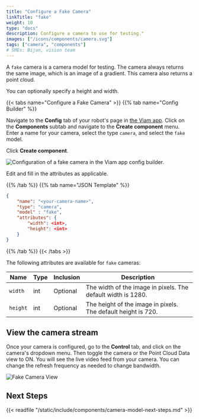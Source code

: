 ```yaml
---
title: "Configure a Fake Camera"
linkTitle: "fake"
weight: 10
type: "docs"
description: Configure a camera to use for testing."
images: ["/icons/components/camera.svg"]
tags: ["camera", "components"]
# SMEs: Bijan, vision team
---
```


A `fake` camera is a camera model for testing.
The camera always returns the same image, which is an image of a gradient.
This camera also returns a point cloud.

You can optionally specify a height and width.

{{< tabs name="Configure a Fake Camera" >}}
{{% tab name="Config Builder" %}}

Navigate to the **Config** tab of your robot's page in [the Viam app](https://app.viam.com).
Click on the **Components** subtab and navigate to the **Create component** menu.
Enter a name for your camera, select the type `camera`, and select the `fake` model.

Click **Create component**.

![Configuration of a fake camera in the Viam app config builder.](../img/configure-fake.png)

Edit and fill in the attributes as applicable.

{{% /tab %}}
{{% tab name="JSON Template" %}}

```json {class="line-numbers linkable-line-numbers"}
{
    "name": "<your-camera-name>",
    "type": "camera",
    "model" : "fake",
    "attributes": {
        "width": <int>,
        "height": <int>
    }
}
```

{{% /tab %}}
{{< /tabs >}}

The following attributes are available for `fake` cameras:

| Name | Type | Inclusion | Description |
| ---- | ---- | --------- | ----------- |
| `width` | int | Optional | The width of the image in pixels. The default width is 1280. |
| `height` | int | Optional | The height of the image in pixels. The default height is 720. |

## View the camera stream

Once your camera is configured, go to the **Control** tab, and click on the camera's dropdown menu.
Then toggle the camera or the Point Cloud Data view to ON.
You will see the live video feed from your camera.
You can change the refresh frequency as needed to change bandwidth.

![Fake Camera View](../img/fake-view.png)

## Next Steps

{{< readfile "/static/include/components/camera-model-next-steps.md" >}}
